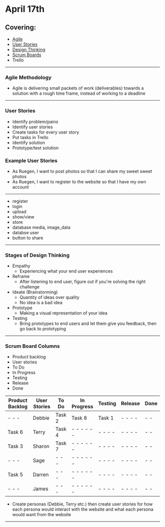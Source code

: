 # April 17th
## Covering:
- [Agile](#agile-methodology)
- [User Stories](#user-stories)
- [Design Thinking](#stages-of-design-thinking)
- [Scrum Boards](#scrum-board-columns)
- Trello

---

### Agile Methodology
- Agile is delivering small packets of work (deliverables) towards a solution with a rough time frame, instead of working to a deadline

---

### User Stories
- Identify problem/pains
- Identify user stories
- Create tasks for every user story
- Put tasks in Trello
- Identify solution
- Prototype/test solution

### Example User Stories
- As Ruegen, I want to post photos so that I can share my sweet sweet photos
- As Ruegen, I want to register to the website so that I have my own account
----
- register
- login
- upload
- show/view
- store
- database media, image_data
- databse user
- button to share

---

### Stages of Design Thinking
- Empathy
    - Experiencing what your end user experiences
- Reframe
    - After listening to end user, figure out if you're solving the right challenge
- Ideate (Brainstorming)
    - Quantity of ideas over quality
    - No idea is a bad idea
- Prototype
    - Making a visual representation of your idea
- Testing
    - Bring prototypes to end users and let them give you feedback, then go back to prototyping

---

### Scrum Board Columns
- Product backlog
- User stories
- To Do
- In Progress
- Testing
- Release
- Done

| Product Backlog | User Stories | To Do | In Progress | Testing | Release | Done |
| --------------- | ------------ | ----- | ----------- | ------- | ------- | ---- |
| - - - | Debbie  | Task 2 | Task 8 | Task 1 | - - - - | - -  |
| Task 6 | Terry  | Task 4 | - - - - - - | - - - - | - - - - | - -  |
| Task 3 | Sharon  | Task 7 | - - - - - - | - - - - | - - - - | - -  |
| - - -  | Sage  | - - - | - - - - - - | - - - - | - - - - | - -  |
| Task 5 | Darren  | - - - | - - - - - - | - - - - | - - - - | - -  |
| - - -  | James  | - - - | - - - - - - | - - - - | - - - - | - -  |

- Create personas (Debbie, Terry etc.) then create user stories for how each persona would interact with the website and what each persona would want from the website

---



